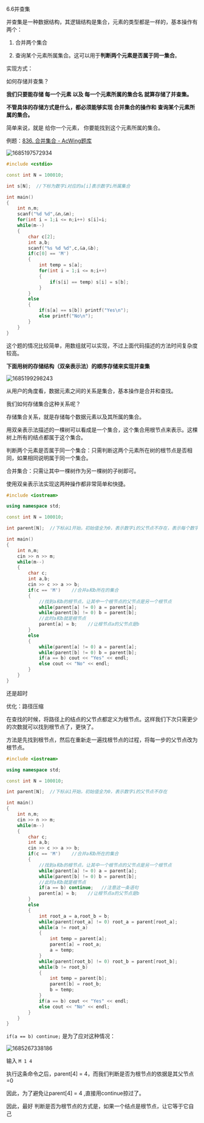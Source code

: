6.6并查集

并查集是一种数据结构，其逻辑结构是集合，元素的类型都是一样的，基本操作有两个：

1. 合并两个集合

2. 查询某个元素所属集合。这可以用于**判断两个元素是否属于同一集合**。





实现方式：

如何存储并查集？

**我们只要能存储 每一个元素 以及 每一个元素所属的集合名 就算存储了并查集。**

**不管具体的存储方式是什么，都必须能够实现 合并集合的操作和 查询某个元素所属的集合。**

简单来说，就是  给你一个元素， 你要能找到这个元素所属的集合。

例题：[836. 合并集合 - AcWing题库](https://www.acwing.com/problem/content/838/)

![1685197572934](6.6并查集.assets/1685197572934.png)





```cpp
#include <cstdio>

const int N = 100010;

int s[N];  //下标为数字i对应的a[i]表示数字i所属集合

int main()
{
    int n,m;
    scanf("%d %d",&n,&m);
    for(int i = 1;i <= n;i++) s[i]=i;
    while(m--)
    {
        char c[2];
        int a,b;
        scanf("%s %d %d",c,&a,&b);
        if(c[0] == 'M')
        {
            int temp = s[a];
            for(int i = 1;i <= n;i++)
            {
                if(s[i] == temp) s[i] = s[b];
            }
        }
        else
        {
            if(s[a] == s[b]) printf("Yes\n");
            else printf("No\n");
        }
    }
}
```

这个题的情况比较简单，用数组就可以实现，不过上面代码描述的方法时间复杂度较高。



**下面用树的存储结构（双亲表示法）的顺序存储来实现并查集**



![1685199298243](6.6并查集.assets/1685199298243.png)



从用户的角度看，数据元素之间的关系是集合，基本操作是合并和查找。

我们如何存储集合这种关系呢？

存储集合关系，就是存储每个数据元素以及其所属的集合。

用双亲表示法描述的一棵树可以看成是一个集合，这个集合用根节点来表示。这棵树上所有的结点都属于这个集合。

判断两个元素是否属于同一个集合：只需判断这两个元素所在树的根节点是否相同，如果相同说明属于同一个集合。

合并集合：只需让其中一棵树作为另一棵树的子树即可。



使用双亲表示法实现这两种操作都非常简单和快捷。



```cpp
#include <iostream>

using namespace std;

const int N = 100010;

int parent[N];  //下标从1开始，初始值全为0，表示数字i的父节点不存在，表示每个数字都是根节点，都是一个独立的集合

int main()
{
    int n,m;
    cin >> n >> m;
    while(m--)
    {
        char c;
        int a,b;
        cin >> c >> a >> b;
        if(c == 'M')    //合并a和b所在的集合
        {
            //找到a和b的根节点，让其中一个根节点的父节点是另一个根节点
            while(parent[a] != 0) a = parent[a];
            while(parent[b] != 0) b = parent[b];
            //此时a和b就是根节点
            parent[a] = b;    //让根节点a的父节点是b
        }
        else
        {
            while(parent[a] != 0) a = parent[a];
            while(parent[b] != 0) b = parent[b];
            if(a == b) cout << "Yes" << endl;
            else cout << "No" << endl;
        }
    }
}
```

还是超时



优化：路径压缩

在查找的时候，将路径上的结点的父节点都定义为根节点。这样我们下次只需更少的次数就可以找到根节点了，更快了。

方法是先找到根节点，然后在重新走一遍找根节点的过程，将每一步的父节点改为根节点。

```cpp
#include <iostream>

using namespace std;

const int N = 100010;

int parent[N];  //下标从1开始，初始值全为0，表示数字i的父节点不存在

int main()
{
    int n,m;
    cin >> n >> m;
    while(m--)
    {
        char c;
        int a,b;
        cin >> c >> a >> b;
        if(c == 'M')    //合并a和b所在的集合
        {
            //找到a和b的根节点，让其中一个根节点的父节点是另一个根节点
            while(parent[a] != 0) a = parent[a];
            while(parent[b] != 0) b = parent[b];
            //此时a和b就是根节点
            if(a == b) continue;   //注意这一条语句
            parent[a] = b;    //让根节点a的父节点是b
        }
        else
        {
            int root_a = a,root_b = b;
            while(parent[root_a] != 0) root_a = parent[root_a];
            while(a != root_a)
            {
                int temp = parent[a];
                parent[a] = root_a;
                a = temp;
            }
            while(parent[root_b] != 0) root_b = parent[root_b];
            while(b != root_b)
            {
                int temp = parent[b];
                parent[b] = root_b;
                b = temp;
            }
            if(a == b) cout << "Yes" << endl;
            else cout << "No" << endl;
        }
    }
}
```



`if(a == b) continue;` 是为了应对这种情况：

![1685267338186](6.6并查集.assets/1685267338186.png)

输入 `M 1 4`

执行这条命令之后，parent[4] = 4，而我们判断是否为根节点的依据是其父节点=0

因此，为了避免让parent[4] = 4 ,直接用continue掠过了。



因此，最好 判断是否为根节点的方式是，如果一个结点是根节点，让它等于它自己

